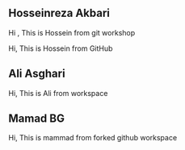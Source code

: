 ## Hosseinreza Akbari

Hi , This is Hossein from git workshop

Hi, This is Hossein from GitHub

## Ali Asghari

Hi, This is Ali from workspace

## Mamad BG

Hi, This is mammad from forked github workspace
